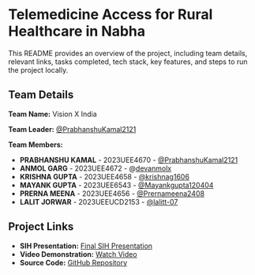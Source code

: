 # Telemedicine Access for Rural Healthcare in Nabha

This README provides an overview of the project, including team details, relevant links, tasks completed, tech stack, key features, and steps to run the project locally.

## Team Details

**Team Name:** Vision X India

**Team Leader:** [@PrabhanshuKamal2121](https://github.com/PrabhanshuKamal2121)

**Team Members:**

- **PRABHANSHU KAMAL** - 2023UEE4670 - [@PrabhanshuKamal2121](https://github.com/PrabhanshuKamal2121)
- **ANMOL GARG** - 2023UEE4672 - @[devanmolx](https://github.com/devanmolx)
- **KRISHNA GUPTA** - 2023UEE4658 - [@krishnag1606](https://github.com/krishnag1606)
- **MAYANK GUPTA** - 2023UEE6543 - [@Mayankgupta120404](https://github.com/Mayankgupta120404)
- **PRERNA MEENA** - 2023UEE4656 - [@Prernameena2408](https://github.com/Prernameena2408)
- **LALIT JORWAR** - 2023UEEUCD2153 - [@lalitt-07 ](https://github.com/lalitt-07 )

## Project Links

- **SIH Presentation:** [Final SIH Presentation](https://github.com/krishnag1606/SIH_2025_Internal_Round_Submission_Template/blob/main/files/INTERNAL_PPT_Vision_X_India.pdf)
- **Video Demonstration:** [Watch Video](https://drive.google.com/file/d/1EkSE2a1mgM4dvaTu-feU46Gp9E8wiQ6F/view?usp=sharing)
- **Source Code:** [GitHub Repository](https://github.com/krishnag1606/SIH_2025_Internal_Round_Submission_Template/tree/main/code)






